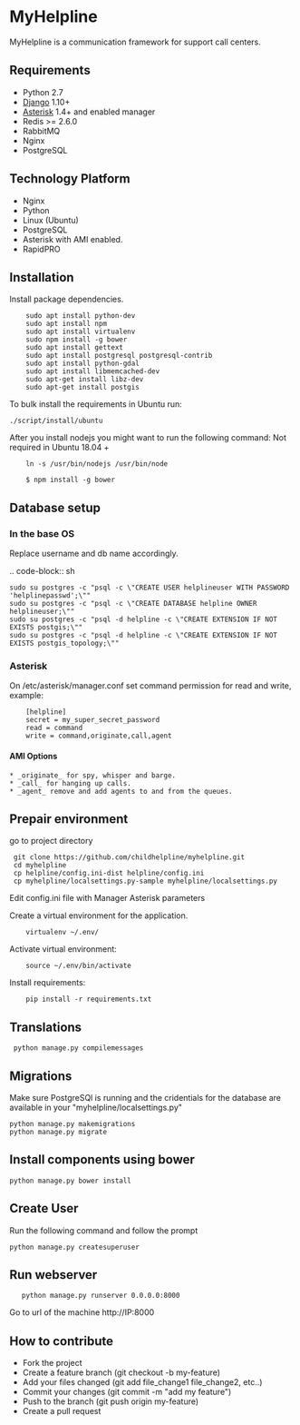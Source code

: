 # MyHelpline

MyHelpline is a communication framework for support call centers.

## Requirements

 * Python 2.7
 * [Django](http://djangoproject.com/) 1.10+
 * [Asterisk](http://www.asterisk.org) 1.4+ and enabled manager
 * Redis >= 2.6.0
 * RabbitMQ
 * Nginx
 * PostgreSQL

## Technology Platform
 * Nginx
 * Python
 * Linux (Ubuntu)
 * PostgreSQL
 * Asterisk with AMI enabled.
 * RapidPRO

## Installation

Install package dependencies.

```
    sudo apt install python-dev
    sudo apt install npm
    sudo apt install virtualenv
    sudo npm install -g bower
    sudo apt install gettext
    sudo apt install postgresql postgresql-contrib
    sudo apt install python-gdal
    sudo apt install libmemcached-dev
    sudo apt-get install libz-dev
    sudo apt-get install postgis
```

To bulk install the requirements in Ubuntu run:

    ./script/install/ubuntu



After you install nodejs you might want to run the following command:
Not required in Ubuntu 18.04 +

```
    ln -s /usr/bin/nodejs /usr/bin/node
```

```
    $ npm install -g bower
```


## Database setup

### In the base OS

Replace username and db name accordingly.

.. code-block:: sh

    sudo su postgres -c "psql -c \"CREATE USER helplineuser WITH PASSWORD 'helplinepasswd';\""
    sudo su postgres -c "psql -c \"CREATE DATABASE helpline OWNER helplineuser;\""
    sudo su postgres -c "psql -d helpline -c \"CREATE EXTENSION IF NOT EXISTS postgis;\""
    sudo su postgres -c "psql -d helpline -c \"CREATE EXTENSION IF NOT EXISTS postgis_topology;\""



### Asterisk
On /etc/asterisk/manager.conf set command permission for read and write, example:

```
    [helpline]
    secret = my_super_secret_password
    read = command
    write = command,originate,call,agent
```

#### AMI Options
    * _originate_ for spy, whisper and barge.
    * _call_ for hanging up calls.
    * _agent_ remove and add agents to and from the queues.

##  Prepair environment

 go to project directory
 ```
  git clone https://github.com/childhelpline/myhelpline.git
  cd myhelpline
  cp helpline/config.ini-dist helpline/config.ini
  cp myhelpline/localsettings.py-sample myhelpline/localsettings.py
 ```
  Edit config.ini file with Manager Asterisk parameters

Create a virtual environment for the application.

```
    virtualenv ~/.env/
```

Activate virtual environment:

```
    source ~/.env/bin/activate
```

Install requirements:

```
    pip install -r requirements.txt
```

## Translations
 ```
  python manage.py compilemessages
 ```

## Migrations 
Make sure PostgreSQl is running and the cridentials for the  database are available in your "myhelpline/localsettings.py" 
```
python manage.py makemigrations
python manage.py migrate
   ```
## Install components using bower
 ```
 python manage.py bower install
 ```
 ## Create User
 Run the following command and follow the prompt
  ```
  python manage.py createsuperuser
  ```
 
## Run webserver
 ```
    python manage.py runserver 0.0.0.0:8000
 ```

Go to url of the machine http://IP:8000


## How to contribute

 * Fork the project
 * Create a feature branch (git checkout -b my-feature)
 * Add your files changed (git add file_change1 file_change2, etc..)
 * Commit your changes (git commit -m "add my feature")
 * Push to the branch (git push origin my-feature)
 * Create a pull request

